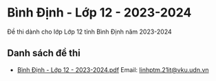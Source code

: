 # Bình Định - Lớp 12 - 2023-2024

Đề thi dành cho lớp Lớp 12 tỉnh Bình Định năm 2023-2024

## Danh sách đề thi

- [Bình Định - Lớp 12 - 2023-2024.pdf](Bình%20Định%20-%20Lớp%2012%20-%202023-2024.pdf)
Email: linhptm.21it@vku.udn.vn

